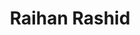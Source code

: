 ---
order: 37

title: "Raihan Rashid"

draft: false

bg_image: "images/backgrounds/page-title.jpg"

image: "images/executives/raihan.png"

designation: "Executive"

contact:
  # contact item loop
  - name : "raihanrsd98@gmail.com"
    icon : "ti-email" # icon pack : https://themify.me/themify-icons
    link : "mailto:raihanrsd@gmail.com"

  # contact item loop
  - name : "Raihan Rsd"
    icon : "ti-facebook" # icon pack : https://themify.me/themify-icons
    link : "#"

  # contact item loop
  - name : "IEEE ID: 94452697"
    icon : "ti-world" # icon pack : https://themify.me/themify-icons
    link : "#94452697"

# type
type: "executives"
---